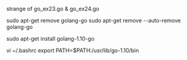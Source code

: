 strange of go_ex23.go & go_ex24.go

sudo apt-get remove golang-go
sudo apt-get remove --auto-remove golang-go

sudo apt-get install golang-1.10-go

vi ~/.bashrc
export PATH=$PATH:/usr/lib/go-1.10/bin
